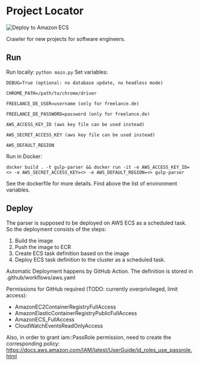 # Project Locator
![Deploy to Amazon ECS](https://github.com/denis-rodionov/project-locator-grabber/workflows/Deploy%20to%20Amazon%20ECS/badge.svg)

Crawler for new projects for software engineers.

## Run

Run locally:
`python main.py`
Set variables:

`DEBUG=True (optional: no database update, no headless mode)`

`CHROME_PATH=/path/to/chrome/driver`

`FREELANCE_DE_USER=username (only for freelance.de)`

`FREELANCE_DE_PASSWORD=password (only for freelance.de)`

`AWS_ACCESS_KEY_ID (aws key file can be used instead)` 

`AWS_SECRET_ACCESS_KEY (aws key file can be used instead)`

`AWS_DEFAULT_REGION`

Run in Docker:

`docker build . -t gulp-parser && docker run -it -e AWS_ACCESS_KEY_ID=<> -e AWS_SECRET_ACCESS_KEY=<> -e AWS_DEFAULT_REGION=<> gulp-parser`

See the dockerfile for more details.
Find above the list of environment variables.

## Deploy
The parser is supposed to be deployed on AWS ECS as a scheduled task. So the deployment consists of the steps:
1. Build the image
2. Push the image to ECR
3. Create ECS task definition based on the image
4. Deploy ECS task definition to the cluster as a scheduled task.

Automatic Deployment happens by GitHub Action. The definition is stored in .github/workflows/aws.yaml

Permissions for GitHub required (TODO: currently overprivileged, limit access):
* AmazonEC2ContainerRegistryFullAccess 
* AmazonElasticContainerRegistryPublicFullAccess 
* AmazonECS_FullAccess
* CloudWatchEventsReadOnlyAccess

Also, in order to grant iam::PassRole permission, need to create the corresponding policy: https://docs.aws.amazon.com/IAM/latest/UserGuide/id_roles_use_passrole.html